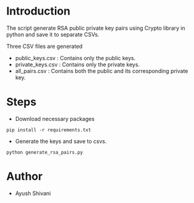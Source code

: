 # Introduction

The script generate RSA public private key pairs using Crypto library in python and save it to separate CSVs.

Three CSV files are generated 
- public_keys.csv : Contains only the public keys.
- private_keys.csv : Contains only the private keys.
- all_pairs.csv : Contains both the public and its corresponding private key.

# Steps

* Download necessary packages

```
pip install -r requirements.txt
```

* Generate the keys and save to csvs.

```
python generate_rsa_pairs.py
```

# Author
- Ayush Shivani